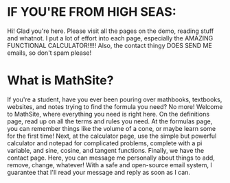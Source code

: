 # IF YOU'RE FROM HIGH SEAS:
Hi! Glad you're here. Please visit all the pages on the demo, reading stuff and whatnot. I put a lot of effort into each page, especially the AMAZING FUNCTIONAL CALCULATOR!!!!! Also, the contact thingy DOES SEND ME emails, so don't spam please!

# What is MathSite?
If you're a student, have you ever been pouring over mathbooks, textbooks, websites, and notes trying to find the formula you need?
No more! Welcome to MathSite, where everything you need is right here. On the definitions page, read up on all the terms and rules you need.
At the formulas page, you can remember things like the volume of a cone, or maybe learn some for the first time!
Next, at the calculator page, use the simple but powerful calculator and notepad for complicated problems, complete with a pi variable, and sine, cosine, and tangent functions.
Finally, we have the contact page. Here, you can message me personally about things to add, remove, change, whatever! With a safe and open-source email system, I guarantee that I'll read your message and reply as soon as I can.
